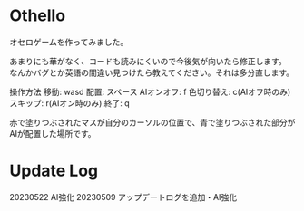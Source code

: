 # Othello
オセロゲームを作ってみました。

あまりにも華がなく、コードも読みにくいので今後気が向いたら修正します。
なんかバグとか英語の間違い見つけたら教えてください。それは多分直します。

操作方法
移動: wasd
配置: スペース
AIオンオフ: f
色切り替え: c(AIオフ時のみ)
スキップ: r(AIオン時のみ)
終了: q

赤で塗りつぶされたマスが自分のカーソルの位置で、青で塗りつぶされた部分がAIが配置した場所です。

# Update Log
20230522 AI強化
20230509 アップデートログを追加・AI強化
